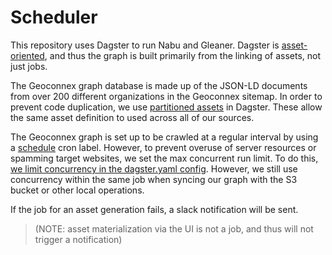 # Scheduler

This repository uses Dagster to run Nabu and Gleaner. Dagster is [asset-oriented](https://dagster.io/blog/software-defined-assets), and thus the graph is built primarily from the linking of assets, not just jobs.

The Geoconnex graph database is made up of the JSON-LD documents from over 200 different organizations in the Geoconnex sitemap. In order to prevent code duplication, we use [partitioned assets](https://docs.dagster.io/concepts/partitions-schedules-sensors/partitioning-assets) in Dagster. These allow the same asset definition to used across all of our sources.

The Geoconnex graph is set up to be crawled at a regular interval by using a [schedule](https://docs.dagster.io/concepts/automation/schedules) cron label. However, to prevent overuse of server resources or spamming target websites, we set the max concurrent run limit. To do this, [we limit concurrency in the dagster.yaml config](https://docs.dagster.io/guides/limiting-concurrency-in-data-pipelines#limiting-overall-runs). However, we still use concurrency within the same job when syncing our graph with the S3 bucket or other local operations.

If the job for an asset generation fails, a slack notification will be sent.

> (NOTE: asset materialization via the UI is not a job, and thus will not trigger a notification)

